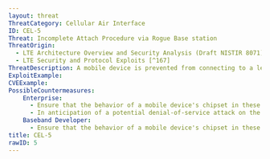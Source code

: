 ```yaml
---
layout: threat
ThreatCategory: Cellular Air Interface
ID: CEL-5
Threat: Incomplete Attach Procedure via Rogue Base station
ThreatOrigin:
  - LTE Architecture Overview and Security Analysis (Draft NISTIR 8071) [^166]
  - LTE Security and Protocol Exploits [^167]
ThreatDescription: A mobile device is prevented from connecting to a legitimate base station. A Denial of Service (DoS) attack is implemented by sending an ATTACH REJECT from a rogue base station, causing the mobile device to no longer attach to any base station, legitimate or otherwise. The situation can continue until a hard reboot of the mobile device takes place.
ExploitExample:
CVEExample:
PossibleCountermeasures:
    Enterprise:
      - Ensure that the behavior of a mobile device's chipset in these conditions is understood before relying on cellular communication in critical situations.
      - In anticipation of a potential denial-of-service attack on the air interface of devices, establish contingency plans for continued operations, such as use of alternative communication channels.
    Baseband Developer:
      - Ensure that the behavior of a mobile device's chipset in these conditions is understood before relying on cellular communication in critical situations.
title: CEL-5
rawID: 5
---
```

